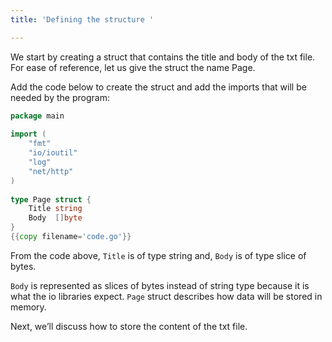 ```yaml
---
title: 'Defining the structure '

---
```

<!-- Defining the structure -->

We start by creating a struct that contains the title and body of the txt file. For ease of reference, let us give the struct the name Page.

Add the code below to create the struct and add the imports that will be needed by the program:

```go
package main
 
import (
    "fmt"
    "io/ioutil"
    "log"
    "net/http"
)
 
type Page struct {
    Title string
    Body  []byte
}
{{copy filename='code.go'}}
```

From the code above, `Title` is of type string and, `Body` is of type slice of bytes.

`Body` is represented as slices of bytes instead of string type because it is what the io libraries expect. `Page` struct describes how data will be stored in memory.

Next, we’ll discuss how to store the content of the txt file.